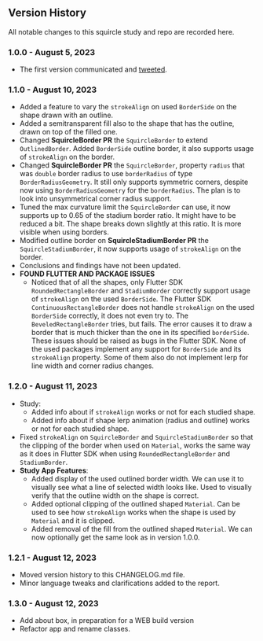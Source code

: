 ## Version History

All notable changes to this squircle study and repo are recorded here.

### 1.0.0 - August 5, 2023

* The first version communicated and [tweeted](https://twitter.com/RydMike/status/1687813486963724288).

### 1.1.0 - August 10, 2023

* Added a feature to vary the `strokeAlign` on used `BorderSide` on the shape drawn with an outline.
* Added a semitransparent fill also to the shape that has the outline, drawn on top of the filled one.
* Changed **SquircleBorder PR** the `SquircleBorder` to extend `OutlinedBorder`. Added `BorderSide` outline border, it also supports usage of `strokeAlign` on the border.
* Changed **SquircleBorder PR** the `SquircleBorder`, property `radius` that was `double` border radius to use `borderRadius` of type `BorderRadiusGeometry`. It still only supports symmetric corners, despite now using `BorderRadiusGeometry` for the `borderRadius`. The plan is to look into unsymmetrical corner radius support.
* Tuned the max curvature limit the `SquircleBorder` can use, it now supports up to 0.65 of the stadium border ratio. It might have to be reduced a bit. The shape breaks down slightly at this ratio. It is more visible when using borders.
* Modified outline border on **SquircleStadiumBorder PR** the `SquircleStadiumBorder`, it now supports usage of `strokeAlign` on the border.
* Conclusions and findings have not been updated.
* **FOUND FLUTTER AND PACKAGE ISSUES**
  * Noticed that of all the shapes, only Flutter SDK `RoundedRectangleBorder` and `StadiumBorder` correctly support usage of `strokeAlign` on the used `BorderSide`. The Flutter SDK `ContinuousRectangleBorder` does not handle `strokeAlign` on the used `BorderSide` correctly, it does not even try to. The `BeveledRectangleBorder` tries, but fails. The error causes it to draw a border that is much thicker than the one in its specified `borderSide`. These issues should be raised as bugs in the Flutter SDK. None of the used packages implement any support for `BorderSide` and its `strokeAlign` property. Some of them also do not implement lerp for line width and corner radius changes.

### 1.2.0 - August 11, 2023

* Study:
    * Added info about if `strokeAlign` works or not for each studied shape.
    * Added info about if shape lerp animation (radius and outline) works or not for each studied shape.
* Fixed `strokeAlign` on `SquircleBorder` and `SquircleStadiumBorder` so that the clipping of the border when used on `Material`, works the same way as it does in Flutter SDK when using `RoundedRectangleBorder` and `StadiumBorder`.
* **Study App Features**:
    * Added display of the used outlined border width. We can use it to visually see what a line of selected width looks like. Used to visually verify that the outline width on the shape is correct.
    * Added optional clipping of the outlined shaped `Material`. Can be used to see how `strokeAlign` works when the shape is used by `Material` and it is clipped.
    * Added removal of the fill from the outlined shaped `Material`. We can now optionally get the same look as in version 1.0.0.

### 1.2.1 - August 12, 2023

* Moved version history to this CHANGELOG.md file.
* Minor language tweaks and clarifications added to the report.

### 1.3.0 - August 12, 2023

* Add about box, in preparation for a WEB build version
* Refactor app and rename classes.

